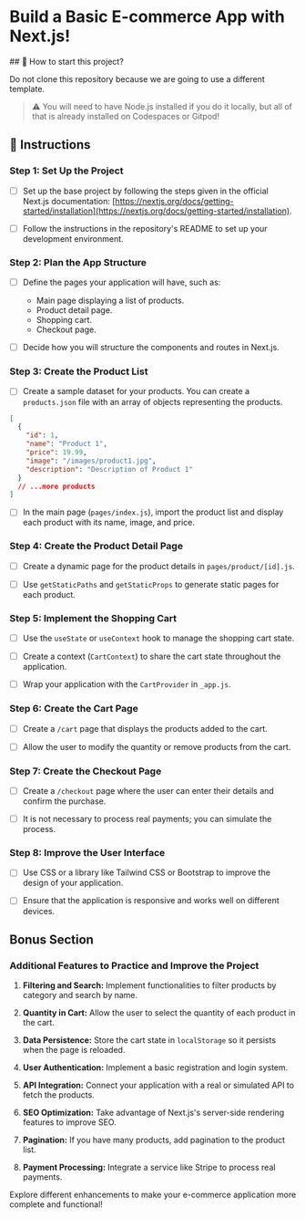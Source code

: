 <!-- hide -->
# Build a Basic E-commerce App with Next.js!
<!-- endhide -->

<onlyfor saas="false" withBanner="false">
## 🌱 How to start this project?

Do not clone this repository because we are going to use a different template.

> ⚠ You will need to have Node.js installed if you do it locally, but all of that is already installed on Codespaces or Gitpod!
</onlyfor>

## 📝 Instructions

### Step 1: Set Up the Project

- [ ] Set up the base project by following the steps given in the official Next.js documentation: [https://nextjs.org/docs/getting-started/installation](https://nextjs.org/docs/getting-started/installation).

- [ ] Follow the instructions in the repository's README to set up your development environment.

### Step 2: Plan the App Structure

- [ ] Define the pages your application will have, such as:

  - Main page displaying a list of products.
  - Product detail page.
  - Shopping cart.
  - Checkout page.

- [ ] Decide how you will structure the components and routes in Next.js.

### Step 3: Create the Product List

- [ ] Create a sample dataset for your products. You can create a `products.json` file with an array of objects representing the products.

```json
[
  {
    "id": 1,
    "name": "Product 1",
    "price": 19.99,
    "image": "/images/product1.jpg",
    "description": "Description of Product 1"
  }
  // ...more products
]
```

- [ ] In the main page (`pages/index.js`), import the product list and display each product with its name, image, and price.

### Step 4: Create the Product Detail Page

- [ ] Create a dynamic page for the product details in `pages/product/[id].js`.

- [ ] Use `getStaticPaths` and `getStaticProps` to generate static pages for each product.

### Step 5: Implement the Shopping Cart

- [ ] Use the `useState` or `useContext` hook to manage the shopping cart state.

- [ ] Create a context (`CartContext`) to share the cart state throughout the application.

- [ ] Wrap your application with the `CartProvider` in `_app.js`.

### Step 6: Create the Cart Page

- [ ] Create a `/cart` page that displays the products added to the cart.

- [ ] Allow the user to modify the quantity or remove products from the cart.

### Step 7: Create the Checkout Page

- [ ] Create a `/checkout` page where the user can enter their details and confirm the purchase.

- [ ] It is not necessary to process real payments; you can simulate the process.

### Step 8: Improve the User Interface

- [ ] Use CSS or a library like Tailwind CSS or Bootstrap to improve the design of your application.

- [ ] Ensure that the application is responsive and works well on different devices.

## Bonus Section

### Additional Features to Practice and Improve the Project

1. **Filtering and Search:** Implement functionalities to filter products by category and search by name.

2. **Quantity in Cart:** Allow the user to select the quantity of each product in the cart.

3. **Data Persistence:** Store the cart state in `localStorage` so it persists when the page is reloaded.

4. **User Authentication:** Implement a basic registration and login system.

5. **API Integration:** Connect your application with a real or simulated API to fetch the products.

6. **SEO Optimization:** Take advantage of Next.js's server-side rendering features to improve SEO.

7. **Pagination:** If you have many products, add pagination to the product list.

8. **Payment Processing:** Integrate a service like Stripe to process real payments.

Explore different enhancements to make your e-commerce application more complete and functional!
